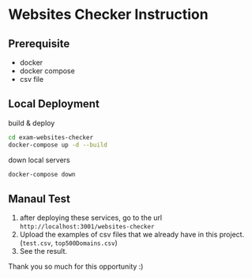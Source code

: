 # Websites Checker Instruction

## Prerequisite
- docker
- docker compose
- csv file

## Local Deployment
build & deploy
```sh
cd exam-websites-checker
docker-compose up -d --build
```
down local servers
```sh
docker-compose down
```

## Manaul Test
1. after deploying these services, go to the url `http://localhost:3001/websites-checker`
2. Upload the examples of csv files that we already have in this project. (`test.csv`, `top500Domains.csv`)
3. See the result.


Thank you so much for this opportunity :)

